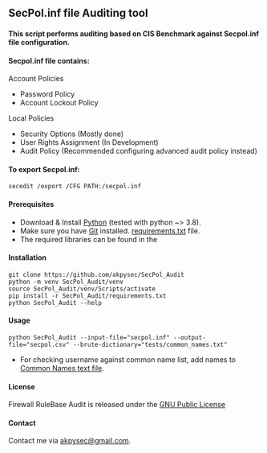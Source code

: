 SecPol.inf file Auditing tool
---

#### This script performs auditing based on CIS Benchmark against Secpol.inf file configuration.

#### Secpol.inf file contains:
Account Policies
- Password Policy
- Account Lockout Policy

Local Policies
- Security Options (Mostly done)
- User Rights Assignment (In Development)
- Audit Policy (Recommended configuring advanced audit policy instead)

#### To export Secpol.inf:

    secedit /export /CFG PATH:/secpol.inf

#### Prerequisites

- Download & Install [Python](https://www.python.org/downloads/) (tested with python ~> 3.8).
- Make sure you have [Git](https://git-scm.com/downloads) installed.
  [requirements.txt](https://github.com/akpysec/SecPol_Audit/blob/master/requirements.txt) file.
- The required libraries can be found in the



#### Installation

    git clone https://github.com/akpysec/SecPol_Audit
    python -m venv SecPol_Audit/venv
    source SecPol_Audit/venv/Scripts/activate
    pip install -r SecPol_Audit/requirements.txt
    python SecPol_Audit --help

#### Usage

    python SecPol_Audit --input-file="secpol.inf" --output-file="secpol.csv" --brute-dictionary="tests/common_names.txt"

* For checking username against common name list, add names to
  [Common Names text file](https://github.com/akpysec/SecPol_Audit/blob/master/engine/common_names.txt).

#### License
Firewall RuleBase Audit is released under the
[GNU Public License](https://github.com/akpysec/SecPol_Audit/LICENSE)


#### Contact
Contact me via <akpysec@gmail.com>.
